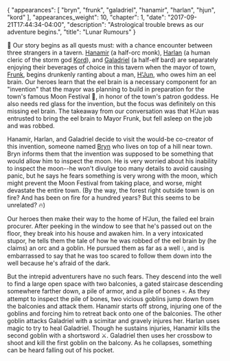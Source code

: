 {
    "appearances": [
        "bryn",
        "frunk",
        "galadriel",
        "hanamir",
        "harlan",
        "hjun",
        "kord"
    ],
    "appearances_weight": 10,
    "chapter": 1,
    "date": "2017-09-21T17:44:34-04:00",
    "description": "Astrological trouble brews as our adventure begins.",
    "title": "Lunar Rumours"
}

🍻 Our story begins as all quests must: with a chance encounter between three strangers in a tavern. [Hanamir](/characters/hanamir/) (a half-orc monk), [Harlan](/characters/harlan/) (a human cleric of the storm god [Kord](/characters/kord/)), and [Galadriel](/characters/galadriel/) (a half-elf bard) are separately enjoying their beverages of choice in this tavern when the mayor of town, [Frunk](/characters/frunk/), begins drunkenly ranting about a man, [H'Jun](/characters/hjun/), who owes him an eel brain. Our heroes learn that the eel brain is a necessary component for an "invention" that the mayor was planning to build in preparation for the town's famous Moon Festival 🌙, in honor of the town's patron goddess. He also needs red glass for the invention, but the focus was definitely on this missing eel brain. The takeaway from our conversation was that H'Jun was entrusted to bring the eel brain to Mayor Frunk, but fell asleep on the job and was robbed.

Hanamir, Harlan, and Galadriel decide to visit the would-be co-creator of this invention, someone named [Bryn](/characters/bryn/) who lives on top of a hill near town. Bryn informs them that the invention was supposed to be something that would allow him to inspect the moon. He is very worried about his inability to inspect the moon--he won't divulge too many details to avoid causing panic, but he says he fears something is very wrong with the moon, which might prevent the Moon Festival from taking place, and worse, might devastate the entire town. (By the way, the forest right outside town is on fire? And has been on fire for a hundred years? But this seems to be unrelated? 🔥)

Our heroes then make their way to the home of H'Jun, the failed eel brain procurer. After peeking in the window to see that he's passed out on the floor, they break into his house and awaken him. In a very intoxicated stupor, he tells them the tale of how he was robbed of the eel brain by (he claims) an orc and a goblin. He pursued them as far as a well 💧, and is embarrassed to say that he was too scared to follow them down into the well because he's afraid of the dark.

But the intrepid adventurers have no such fears. They descend into the well to find a large open space with two balconies, a gated staircase descending somewhere farther down, a pile of armor, and a pile of bones 💀. As they attempt to inspect the pile of bones, two vicious goblins jump down from the balconies and attack them. Hanamir starts off strong, injuring one of the goblins and forcing him to retreat back onto one of the balconies. The other goblin attacks Galadriel with a scimitar and gravely injures her. Harlan uses magic to try to heal Galadriel. Though he sustains injuries, Hanamir kills the second goblin with a shortsword ⚔. Galadriel then uses her crossbow to shoot and kill the first goblin on the balcony. As he collapses, something can be heard falling out of his pocket.
